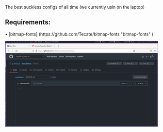 The best suckless configs of all time (we currently usin on the laptop)

<h2> Requirements: </h2>
  • [bitmap-fonts] (https://github.com/Tecate/bitmap-fonts "bitmap-fonts" )
  
  
  ![Preview](https://raw.githubusercontent.com/jraffstar/suckless/main/setup.png?token=GHSAT0AAAAAABWWJQIOSZK6C2Z5A5SGKT2KYWULOZA)
